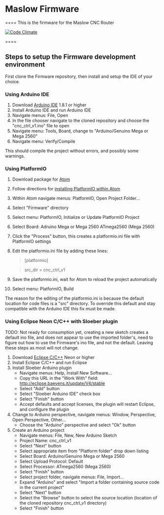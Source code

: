 
# Maslow Firmware
====
This is the firmware for the Maslow CNC Router

[![Code Climate](https://codeclimate.com/github/MaslowCNC/Firmware/badges/gpa.svg)](https://codeclimate.com/github/MaslowCNC/Firmware)

====

## Steps to setup the Firmware development environment

First clone the Firmware repository, then install and setup the IDE of your choice.

### Using Arduino IDE
1. Download [Arduino IDE](https://www.arduino.cc/en/main/software) 1.8.1 or higher
2. Install Arduino IDE and run Arduino IDE
3. Navigate menus: File, Open
4. In the file chooser navigate to the cloned repository and choose the "cnc_ctrl_v1.ino" file to open
5. Navigate menu: Tools, Board, change to "Arduino/Genuino Mega or Mega 2560"
6. Navigate menu: Verify/Compile

This should compile the project without errors, and possibly some warnings.

### Using PlatformIO
1. Download package for [Atom](https://atom.io/)
2. Follow directions for [installing PlatformIO within Atom](http://docs.platformio.org/en/latest/ide/atom.html#ide-installation)
3. Within Atom navigate menus: PlatformIO, Open Project Folder...
4. Select "Firmware" directory
5. Select menu: PlatformIO, Initialize or Update PlatformIO Project
6. Select Board: Adruino Mega or Mega 2560 ATmega2560 (Mega 2560)
7. Click the "Process" button, this creates a platformio.ini file with PlatformIO settings
8. Edit the platformio.ini file by adding these lines:
 
    > [platformio]

    > src_dir = cnc_ctrl_v1

9. Save the platformio.ini, wait for Atom to reload the project automatically
10. Select menu: PlatformIO, Build

The reason for the editing of the platformio.ini is because the default location for code files is a "src" directory. To override this default and stay compatible with the Arduino IDE this fix must be made.

### Using Eclipse Neon C/C++ with Sloeber plugin

TODO: Not ready for consumption yet, creating a new sketch creates a default ino file, and does not appear to use the imported folder's, need to figure out how to use the Firmware's ino file, and not the default. Leaving these steps as most will not change.

1. Download [Eclipse C/C++](https://eclipse.org/downloads/) Neon or higher
2. Install Eclipse C/C++ and run Eclipse
3. Install Sloeber Arduino plugin
   * Navigate menus: Help, Install New Software...
   * Copy this URL in the "Work With" field: http://eclipse.baeyens.it/update/V4/stable
   * Select "Add" button
   * Select "Sloeber Arduino IDE" check box
   * Select "Finish" button
   * Accept defaults and accept licenses, the plugin will restart Eclipse, and configure the plugin
4. Change to Arduino perspective, navigate menus: Window, Perspective, Open Perspective, Other...
   * Choose the "Arduino" perspective and select "Ok" button
5. Create an Arduino project
   * Navigate menus: File, New, New Arduino Sketch
   * Project Name: cnc_ctrl_v1
   * Select "Next" button
   * Select appropriate item from "Platform folder" drop down listing
   * Select Board: Arduino/Genuino Mega or Mega 2560
   * Select Upload Protocol: Default
   * Select Processor: ATmega2560 (Mega 2560)
   * Select "Finish" button
   * Select project folder, navigate menus: File, Import...
   * Expand "Arduino" and select "Import a folder containing source code in the current project"
   * Select "Next" button
   * Select the "Browse" button to select the source location (location of the cloned repository cnc_ctrl_v1 directory)
   * Select "Finish" button
